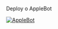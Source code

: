 Deploy o AppleBot

<a href = "https://github.com/applled/AppleInstall"><img src="https://telegra.ph/file/123968f31020a4e4349bb.jpg" alt="AppleBot"> </a>
</p>


<p align="center">

 
